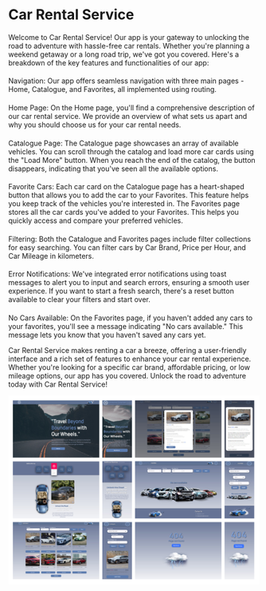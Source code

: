# Car Rental Service

####
Welcome to Car Rental Service! Our app is your gateway to unlocking the road to adventure with hassle-free car rentals. Whether you're planning a weekend getaway or a long road trip, we've got you covered. Here's a breakdown of the key features and functionalities of our app:
####

####
Navigation: Our app offers seamless navigation with three main pages - Home, Catalogue, and Favorites, all implemented using routing.
####
Home Page: On the Home page, you'll find a comprehensive description of our car rental service. We provide an overview of what sets us apart and why you should choose us for your car rental needs.

####
Catalogue Page: The Catalogue page showcases an array of available vehicles. You can scroll through the catalog and load more car cards using the "Load More" button. When you reach the end of the catalog, the button disappears, indicating that you've seen all the available options.
####
Favorite Cars: Each car card on the Catalogue page has a heart-shaped button that allows you to add the car to your Favorites. This feature helps you keep track of the vehicles you're interested in. The Favorites page stores all the car cards you've added to your Favorites. This helps you quickly access and compare your preferred vehicles.
####
Filtering: Both the Catalogue and Favorites pages include filter collections for easy searching. You can filter cars by Car Brand, Price per Hour, and Car Mileage in kilometers.
####
Error Notifications: We've integrated error notifications using toast messages to alert you to input and search errors, ensuring a smooth user experience. If you want to start a fresh search, there's a reset button available to clear your filters and start over.
####
No Cars Available: On the Favorites page, if you haven't added any cars to your favorites, you'll see a message indicating "No cars available." This message lets you know that you haven't saved any cars yet.

Car Rental Service makes renting a car a breeze, offering a user-friendly interface and a rich set of features to enhance your car rental experience. Whether you're looking for a specific car brand, affordable pricing, or low mileage options, our app has you covered. Unlock the road to adventure today with Car Rental Service!


![preview](https://github.com/Inna-Mykytiuk/cars-rent/blob/main/assets/preview5.jpg)
